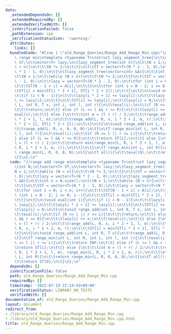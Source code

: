 ```yaml
---
data:
  _extendedDependsOn: []
  _extendedRequiredBy: []
  _extendedVerifiedWith: []
  _isVerificationFailed: false
  _pathExtension: cpp
  _verificationStatusIcon: ':warning:'
  attributes:
    links: []
  bundledCode: "#line 1 \"old_Range_Queries/Range_Add_Range_Min.cpp\"\n//range add\
    \ range min\ntemplate <typename T>\nstruct lazy_segment_tree{\n\tint N;\n\tvector<T>\
    \ ST;\n\tvector<T> lazy;\n\tlazy_segment_tree(int n){\n\t\tN = 1;\n\t\twhile (N\
    \ < n){\n\t\t\tN *= 2;\n\t\t}\n\t\tST = vector<T>(N * 2 - 1, 0);\n\t\tlazy = vector<T>(N\
    \ * 2 - 1, 0);\n\t}\n\tlazy_segment_tree(vector<int> &A){\n\t\tint n = A.size();\n\
    \t\tN = 1;\n\t\twhile (N < n){\n\t\t\tN *= 2;\n\t\t}\n\t\tST = vector<T>(N * 2\
    \ - 1, 0);\n\t\tlazy = vector<T>(N * 2 - 1, 0);\n\t\tfor (int i = 0; i < n; i++){\n\
    \t\t\tST[N - 1 + i] = A[i];\n\t\t}\n\t\tfor (int i = N - 2; i >= 0; i--){\n\t\t\
    \tST[i] = min(ST[i * 2 + 1], ST[i * 2 + 2]);\n\t\t}\n\t}\n\tvoid eval(int i){\n\
    \t\tif (i < N - 1){\n\t\t\tlazy[i * 2 + 1] += lazy[i];\n\t\t\tlazy[i * 2 + 2]\
    \ += lazy[i];\n\t\t}\n\t\tST[i] += lazy[i];\n\t\tlazy[i] = 0;\n\t}\n\tvoid range_add(int\
    \ L, int R, T x, int i, int l, int r){\n\t\teval(i);\n\t\tif (R <= l || r <= L){\n\
    \t\t\treturn;\n\t\t} else if (L <= l && r <= R){\n\t\t\tlazy[i] += x;\n\t\t\t\
    eval(i);\n\t\t} else {\n\t\t\tint m = (l + r) / 2;\n\t\t\trange_add(L, R, x, i\
    \ * 2 + 1, l, m);\n\t\t\trange_add(L, R, x, i * 2 + 2, m, r);\n\t\t\tST[i] = min(ST[i\
    \ * 2 + 1], ST[i * 2 + 2]);\n\t\t}\n\t}\n\tvoid range_add(int L, int R, T x){\n\
    \t\trange_add(L, R, x, 0, 0, N);\n\t}\n\tT range_min(int L, int R, int i, int\
    \ l, int r){\n\t\teval(i);\n\t\tif (R <= l || r <= L){\n\t\t\treturn INF;\n\t\t\
    } else if (L <= l && r <= R){\n\t\t\treturn ST[i];\n\t\t} else {\n\t\t\tint m\
    \ = (l + r) / 2;\n\t\t\treturn min(range_min(L, R, i * 2 + 1, l, m), range_min(L,\
    \ R, i * 2 + 2, m, r));\n\t\t}\n\t}\n\tT range_min(int L, int R){\n\t\treturn\
    \ range_min(L, R, 0, 0, N);\n\t}\n\tT all(){\n\t\teval(0);\n\t\treturn ST[0];\n\
    \t}\n};\n"
  code: "//range add range min\ntemplate <typename T>\nstruct lazy_segment_tree{\n\
    \tint N;\n\tvector<T> ST;\n\tvector<T> lazy;\n\tlazy_segment_tree(int n){\n\t\t\
    N = 1;\n\t\twhile (N < n){\n\t\t\tN *= 2;\n\t\t}\n\t\tST = vector<T>(N * 2 - 1,\
    \ 0);\n\t\tlazy = vector<T>(N * 2 - 1, 0);\n\t}\n\tlazy_segment_tree(vector<int>\
    \ &A){\n\t\tint n = A.size();\n\t\tN = 1;\n\t\twhile (N < n){\n\t\t\tN *= 2;\n\
    \t\t}\n\t\tST = vector<T>(N * 2 - 1, 0);\n\t\tlazy = vector<T>(N * 2 - 1, 0);\n\
    \t\tfor (int i = 0; i < n; i++){\n\t\t\tST[N - 1 + i] = A[i];\n\t\t}\n\t\tfor\
    \ (int i = N - 2; i >= 0; i--){\n\t\t\tST[i] = min(ST[i * 2 + 1], ST[i * 2 + 2]);\n\
    \t\t}\n\t}\n\tvoid eval(int i){\n\t\tif (i < N - 1){\n\t\t\tlazy[i * 2 + 1] +=\
    \ lazy[i];\n\t\t\tlazy[i * 2 + 2] += lazy[i];\n\t\t}\n\t\tST[i] += lazy[i];\n\t\
    \tlazy[i] = 0;\n\t}\n\tvoid range_add(int L, int R, T x, int i, int l, int r){\n\
    \t\teval(i);\n\t\tif (R <= l || r <= L){\n\t\t\treturn;\n\t\t} else if (L <= l\
    \ && r <= R){\n\t\t\tlazy[i] += x;\n\t\t\teval(i);\n\t\t} else {\n\t\t\tint m\
    \ = (l + r) / 2;\n\t\t\trange_add(L, R, x, i * 2 + 1, l, m);\n\t\t\trange_add(L,\
    \ R, x, i * 2 + 2, m, r);\n\t\t\tST[i] = min(ST[i * 2 + 1], ST[i * 2 + 2]);\n\t\
    \t}\n\t}\n\tvoid range_add(int L, int R, T x){\n\t\trange_add(L, R, x, 0, 0, N);\n\
    \t}\n\tT range_min(int L, int R, int i, int l, int r){\n\t\teval(i);\n\t\tif (R\
    \ <= l || r <= L){\n\t\t\treturn INF;\n\t\t} else if (L <= l && r <= R){\n\t\t\
    \treturn ST[i];\n\t\t} else {\n\t\t\tint m = (l + r) / 2;\n\t\t\treturn min(range_min(L,\
    \ R, i * 2 + 1, l, m), range_min(L, R, i * 2 + 2, m, r));\n\t\t}\n\t}\n\tT range_min(int\
    \ L, int R){\n\t\treturn range_min(L, R, 0, 0, N);\n\t}\n\tT all(){\n\t\teval(0);\n\
    \t\treturn ST[0];\n\t}\n};\n"
  dependsOn: []
  isVerificationFile: false
  path: old_Range_Queries/Range_Add_Range_Min.cpp
  requiredBy: []
  timestamp: '2022-07-19 22:14:43+09:00'
  verificationStatus: LIBRARY_NO_TESTS
  verifiedWith: []
documentation_of: old_Range_Queries/Range_Add_Range_Min.cpp
layout: document
redirect_from:
- /library/old_Range_Queries/Range_Add_Range_Min.cpp
- /library/old_Range_Queries/Range_Add_Range_Min.cpp.html
title: old_Range_Queries/Range_Add_Range_Min.cpp
---
```

